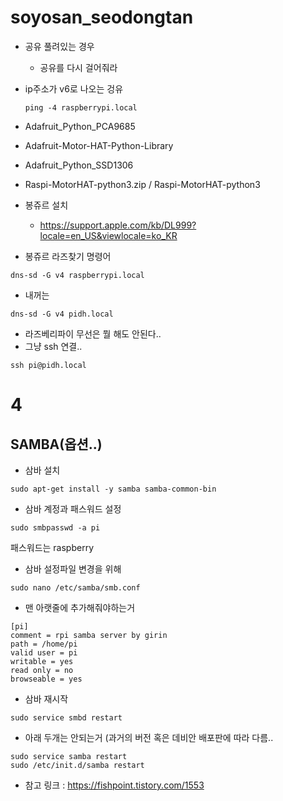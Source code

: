 # soyosan_seodongtan


- 공유 풀려있는 경우
  - 공유를 다시 걸어줘라

- ip주소가 v6로 나오는 겅유
    ```
    ping -4 raspberrypi.local
    ```

- Adafruit_Python_PCA9685
- Adafruit-Motor-HAT-Python-Library
- Adafruit_Python_SSD1306
- Raspi-MotorHAT-python3.zip / Raspi-MotorHAT-python3

- 봉쥬르 설치
  - https://support.apple.com/kb/DL999?locale=en_US&viewlocale=ko_KR
- 봉쥬르 라즈찾기 명령어  
```
dns-sd -G v4 raspberrypi.local
```
- 내꺼는
```
dns-sd -G v4 pidh.local
```
- 라즈베리파이 무선은 뭘 해도 안된다..
- 그냥 ssh 연결..
```
ssh pi@pidh.local
```



# 4
## SAMBA(옵션..)
- 삼바 설치
```
sudo apt-get install -y samba samba-common-bin
```


- 삼바 계정과 패스워드 설정
```
sudo smbpasswd -a pi
```
패스워드는 raspberry

- 삼바 설정파일 변경을 위해
```
sudo nano /etc/samba/smb.conf
```

- 맨 아랫줄에 추가해줘야하는거
```
[pi]
comment = rpi samba server by girin
path = /home/pi
valid user = pi
writable = yes
read only = no
browseable = yes
```


- 삼바 재시작
```
sudo service smbd restart
```
- 아래 두개는 안되는거 (과거의 버전 혹은 데비안 배포판에 따라 다름..
```
sudo service samba restart
sudo /etc/init.d/samba restart
```

- 참고 링크 : https://fishpoint.tistory.com/1553

